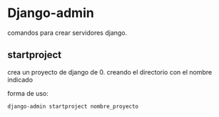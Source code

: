 # Django-admin

comandos para crear servidores django.

## startproject

crea un proyecto de django de 0. creando el directorio con el nombre indicado

forma de uso:

```bash
django-admin startproject nombre_proyecto
```
